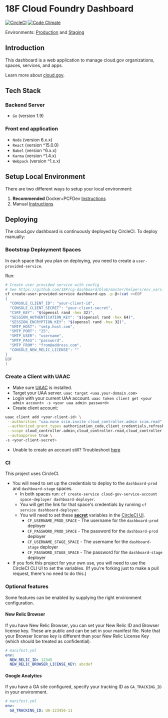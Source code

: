 # 18F Cloud Foundry Dashboard

[![CircleCI](https://circleci.com/gh/18F/cg-dashboard.svg?style=svg)](https://circleci.com/gh/18F/cg-dashboard)
[![Code Climate](https://codeclimate.com/github/18F/cg-dashboard/badges/gpa.svg)](https://codeclimate.com/github/18F/cg-dashboard)

Environments: [Production](https://dashboard.fr.cloud.gov) and [Staging](https://dashboard.fr-stage.cloud.gov)

## Introduction

This dashboard is a web application to manage cloud.gov organizations, spaces, services, and apps.

Learn more about [cloud.gov](https://cloud.gov).

## Tech Stack

### Backend Server

- `Go` (version 1.9)

### Front end application

- `Node` (version 6.x.x)
- `React` (version ^15.0.0)
- `Babel` (version ^6.x.x)
- `Karma` (version ^1.4.x)
- `Webpack` (version ^1.x.x)

## Setup Local Environment

There are two different ways to setup your local environment:

1. **Recommended** Docker+PCFDev [Instructions](devtools/docker-setup.md)
1. Manual [Instructions](devtools/manual-setup.md)

## Deploying

The cloud.gov dashboard is continuously deployed by CircleCI. To deploy manually:

### Bootstrap Deployment Spaces

In each space that you plan on deploying, you need to create a `user-provided-service`.

Run:

```bash
# Create user provided service with config
# See https://github.com/18F/cg-dashboard/blob/master/helpers/env_vars.go for all env variables
cf create-user-provided-service dashboard-ups -p @<(cat <<EOF
{
  "CONSOLE_CLIENT_ID": "your-client-id",
  "CONSOLE_CLIENT_SECRET": "your-client-secret",
  "CSRF_KEY": "$(openssl rand -hex 32)",
  "SESSION_AUTHENTICATION_KEY": "$(openssl rand -hex 64)",
  "SESSION_ENCRYPTION_KEY": "$(openssl rand -hex 32)",
  "SMTP_HOST": "smtp.host.com",
  "SMTP_PORT": "25",
  "SMTP_USER": "username",
  "SMTP_PASS": "password",
  "SMTP_FROM": "from@address.com",
  "CONSOLE_NEW_RELIC_LICENSE": ""
}
EOF
)
```

### Create a Client with UAAC

- Make sure [UAAC](https://github.com/cloudfoundry/cf-uaac) is installed.
- Target your UAA server. `uaac target <uaa.your-domain.com>`
- Login with your current UAA account. `uaac token client get <your admin account> -s <your uaa admin password>`
- Create client account:

```bash
uaac client add <your-client-id> \
 --authorities "uaa.none scim.invite cloud_controller.admin scim.read" \
 --authorized_grant_types authorization_code,client_credentials,refresh_token \
 --scope cloud_controller.admin,cloud_controller.read,cloud_controller.write,openid,scim.read \
 --autoapprove true \
-s <your-client-secret>
```

- Unable to create an account still? Troubleshoot [here](https://docs.cloudfoundry.org/adminguide/uaa-user-management.html#creating-admin-users)

### CI

This project uses CircleCI.

- You will need to set up the credentials to deploy to the `dashboard-prod` and `dashboard-stage` spaces.
  - In both spaces run: `cf create-service cloud-gov-service-account space-deployer dashboard-deployer`.
  - You will get the link for that space's credentials by running `cf service dashboard-deployer`.
  - You will need to set these [**secret**](https://circleci.com/docs/1.0/environment-variables/#setting-environment-variables-for-all-commands-without-adding-them-to-git) variables in the [CircleCI UI](https://circleci.com/gh/18F/cg-dashboard/edit#env-vars).
    - `CF_USERNAME_PROD_SPACE` - The username for the `dashboard-prod` deployer
    - `CF_PASSWORD_PROD_SPACE` - The password for the `dashboard-prod` deployer
    - `CF_USERNAME_STAGE_SPACE` - The username for the `dashboard-stage` deployer
    - `CF_PASSWORD_STAGE_SPACE` - The password for the `dashboard-stage` deployer
- If you fork this project for your own use, you will need to use the CircleCI CLI UI to set the variables. (If you're forking just to make a pull request, there's no need to do this.)

### Optional features

Some features can be enabled by supplying the right environment configuration.

#### New Relic Browser

If you have New Relic Browser, you can set your New Relic ID and Browser license
key. These are public and can be set in your manifest file. Note that your
Browser license key is different than your New Relic License Key (which should
be treated as confidential).

```yaml
# manifest.yml
env:
  NEW_RELIC_ID: 12345
  NEW_RELIC_BROWSER_LICENSE_KEY: abcdef
```

#### Google Analytics

If you have a GA site configured, specify your tracking ID as `GA_TRACKING_ID`
in your environment.

```yaml
# manifest.yml
env:
  GA_TRACKING_ID: UA-123456-11
```
